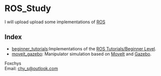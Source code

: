 # ROS_Study

I will upload  upload some implementations of [ROS](http://www.ros.org/)
## Index  
- [beginner_tutorials](https://github.com/foxchys/ROS_Study/tree/master/beginner_tutorials):Implementations of the [ROS Tutorials/Beginner Level](http://wiki.ros.org/ROS/Tutorials).  
- [moveit_gazebo](https://github.com/foxchys/ROS_Study/tree/master/moveit_gazebo):  Manipulator simulation based on [MoveIt](https://moveit.ros.org/) and [Gazebo](http://gazebosim.org/).

Foxchys  
Email: chy_s@outlook.com
